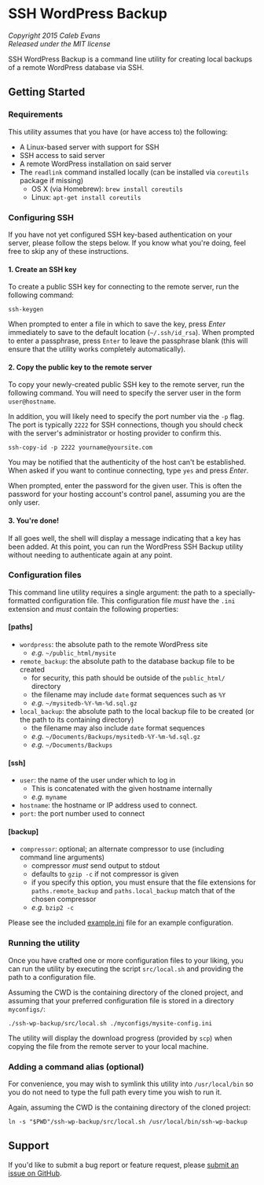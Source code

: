 # SSH WordPress Backup

*Copyright 2015 Caleb Evans*  
*Released under the MIT license*

SSH WordPress Backup is a command line utility for creating local backups of a
remote WordPress database via SSH.

## Getting Started

### Requirements

This utility assumes that you have (or have access to) the following:

- A Linux-based server with support for SSH
- SSH access to said server
- A remote WordPress installation on said server
- The `readlink` command installed locally (can be installed via `coreutils`
	package if missing)
	- OS X (via Homebrew): `brew install coreutils`
	- Linux: `apt-get install coreutils`

### Configuring SSH

If you have not yet configured SSH key-based authentication on your server,
please follow the steps below. If you know what you're doing, feel free to skip
any of these instructions.

#### 1. Create an SSH key

To create a public SSH key for connecting to the remote server, run the
following command:

```
ssh-keygen
```

When prompted to enter a file in which to save the key, press *Enter*
immediately to save to the default location (`~/.ssh/id_rsa`). When prompted to
enter a passphrase, press `Enter` to leave the passphrase blank (this will
ensure that the utility works completely automatically).

#### 2. Copy the public key to the remote server

To copy your newly-created public SSH key to the remote server, run the
following command. You will need to specify the server user in the form
`user@hostname`.

In addition, you will likely need to specify the port number via the `-p` flag.
The port is typically `2222` for SSH connections, though you should check with
the server's administrator or hosting provider to confirm this.

```
ssh-copy-id -p 2222 yourname@yoursite.com
```

You may be notified that the authenticity of the host can't be established. When
asked if you want to continue connecting, type `yes` and press *Enter*.

When prompted, enter the password for the given user. This is often the password
for your hosting account's control panel, assuming you are the only user.

#### 3. You're done!

If all goes well, the shell will display a message indicating that a key has
been added. At this point, you can run the WordPress SSH Backup utility without
needing to authenticate again at any point.

### Configuration files

This command line utility requires a single argument: the path to a
specially-formatted configuration file. This configuration file *must* have the
`.ini` extension and *must* contain the following properties:

#### [paths]

- `wordpress`: the absolute path to the remote WordPress site
	- *e.g.* `~/public_html/mysite`
- `remote_backup`: the absolute path to the database backup file to be created
	- for security, this path should be outside of the `public_html/` directory
	- the filename may include `date` format sequences such as `%Y`
	- *e.g.* `~/mysitedb-%Y-%m-%d.sql.gz`
- `local_backup`: the absolute path to the local backup file to be created (or
	the path to its containing directory)
	- the filename may also include `date` format sequences
	- *e.g.* `~/Documents/Backups/mysitedb-%Y-%m-%d.sql.gz`
	- *e.g.* `~/Documents/Backups`

#### [ssh]

- `user`: the name of the user under which to log in
	- This is concatenated with the given hostname internally
	- *e.g.* `myname`
- `hostname`: the hostname or IP address used to connect.
- `port`: the port number used to connect

#### [backup]

- `compressor`: optional; an alternate compressor to use (including command line
	arguments)
	- compressor *must* send output to stdout
	- defaults to `gzip -c` if not compressor is given
	- if you specify this option, you must ensure that the file extensions for
		`paths.remote_backup` and `paths.local_backup` match that of the chosen
		compressor
	- *e.g.* `bzip2 -c`

Please see the included [example.ini](example.ini) file for an example
configuration.

### Running the utility

Once you have crafted one or more configuration files to your liking, you can
run the utility by executing the script `src/local.sh` and providing the path to
a configuration file.

Assuming the CWD is the containing directory of the cloned project, and assuming
that your preferred configuration file is stored in a directory `myconfigs/`:

```
./ssh-wp-backup/src/local.sh ./myconfigs/mysite-config.ini
```

The utility will display the download progress (provided by `scp`) when copying
the file from the remote server to your local machine.

### Adding a command alias (optional)

For convenience, you may wish to symlink this utility into `/usr/local/bin` so
you do not need to type the full path every time you wish to run it.

Again, assuming the CWD is the containing directory of the cloned project:

```
ln -s "$PWD"/ssh-wp-backup/src/local.sh /usr/local/bin/ssh-wp-backup
```

## Support

If you'd like to submit a bug report or feature request, please [submit an
issue on GitHub](https://github.com/caleb531/ssh-wp-backup/issues).
